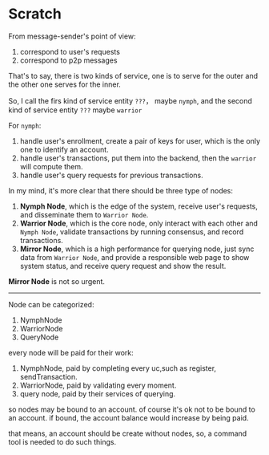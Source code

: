 # Scratch

From message-sender's point of view:

1. correspond to user's requests
2. correspond to p2p messages

That's to say, there is two kinds of service, one is to
serve for the outer and the other one serves for the inner.

So, I call the firs kind of service entity `???`， maybe
 `nymph`, and the second kind of service entity `???`
 maybe `warrior`

 For `nymph`:

1. handle user's enrollment, create a pair of keys
for user, which is the only one to identify an account.
2. handle user's transactions, put them into the
backend, then the `warrior` will compute them.
3. handle user's query requests for previous transactions.


In my mind, it's more clear that there should be three type of nodes:
1. **Nymph Node**, which is the edge of the system, receive user's requests,
and disseminate them to `Warrior Node`.
2. **Warrior Node**, which is the core node, only interact with each other
and `Nymph Node`, validate transactions by running consensus, and record
transactions.
3. **Mirror Node**, which is a high performance for querying node, just sync data
from `Warrior Node`, and provide a responsible web page to show system status,
and receive query request and show the result.

**Mirror Node** is not so urgent.

----

Node can be categorized:
1. NymphNode
2. WarriorNode
3. QueryNode

every node will be paid for their work:
1. NymphNode, paid by completing every uc,such as register, sendTransaction.
2. WarriorNode, paid by validating every moment.
3. query node, paid by their services of querying.

so nodes may be bound to an account. of course it's ok not to be bound to an account.
if bound, the account balance would increase by being paid.

that means, an account should be create without nodes, so, a command tool is needed to do such things.